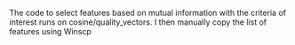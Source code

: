 The code to select features based on mutual information with the criteria of interest runs on cosine/quality_vectors. 
I then manually copy the list of features using Winscp
